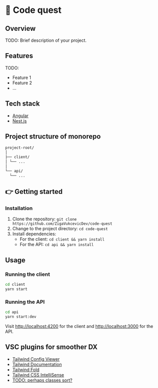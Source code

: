 # 🚀 Code quest

## Overview

TODO: Brief description of your project.

## Features

TODO:

- Feature 1
- Feature 2
- ...

## Tech stack

- [Angular](https://angular.io/)
- [Nest.js](https://nestjs.com/)

## Project structure of monorepo

```bash
project-root/
│
├── client/
│ └── ...
│
└── api/
  └── ...
```

## 👉 Getting started

### Installation

1. Clone the repository: `git clone https://github.com/ZigaVukcevicDev/code-quest`
2. Change to the project directory: `cd code-quest`
3. Install dependencies:
   - For the client: `cd client && yarn install`
   - For the API: `cd api && yarn install`

## Usage

### Running the client

```bash
cd client
yarn start
```

### Running the API

```bash
cd api
yarn start:dev
```

Visit [http://localhost:4200](http://localhost:4200) for the client and [http://localhost:3000](http://localhost:3000) for the API.

## VSC plugins for smoother DX

- [Tailwind Config Viewer](https://marketplace.visualstudio.com/items?itemName=KalimahApps.tailwind-config-viewer)
- [Tailwind Documentation](https://marketplace.visualstudio.com/items?itemName=alfredbirk.tailwind-documentation)
- [Tailwind Fold](https://marketplace.visualstudio.com/items?itemName=stivo.tailwind-fold)
- [Tailwind CSS IntelliSense](https://marketplace.visualstudio.com/items?itemName=bradlc.vscode-tailwindcss)
- [TODO: perhaps classes sort?](https://tailwindcss.com/blog/automatic-class-sorting-with-prettier)
